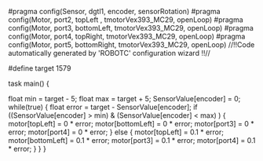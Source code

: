 #pragma config(Sensor, dgtl1, encoder, sensorRotation) 
#pragma config(Motor, port2, topLeft , tmotorVex393_MC29, openLoop) 
#pragma config(Motor, port3, bottomLeft, tmotorVex393_MC29, openLoop) 
#pragma config(Motor, port4, topRight, tmotorVex393_MC29, openLoop) 
#pragma config(Motor, port5, bottomRight, tmotorVex393_MC29, openLoop) 
//!!Code automatically generated by 'ROBOTC' configuration wizard !!//

#define target 1579

task main() {

float min = target - 5;
float max = target + 5;
SensorValue[encoder] = 0;
while(true) {
	float error = target - SensorValue[encoder];
	if ((SensorValue[encoder] > min)  & (SensorValue[encoder] < max)  )
	{
		motor[topLeft] = 0 * error;
		motor[bottomLeft] = 0 * error;
		motor[port3] = 	0 * error;
		motor[port4] = 0 * error;
	}
	else {
		motor[topLeft] = 0.1 * error;
		motor[bottomLeft] = 0.1 * error;
		motor[port3] = 	0.1 * error;
		motor[port4] = 0.1 * error;
	}
}
}
